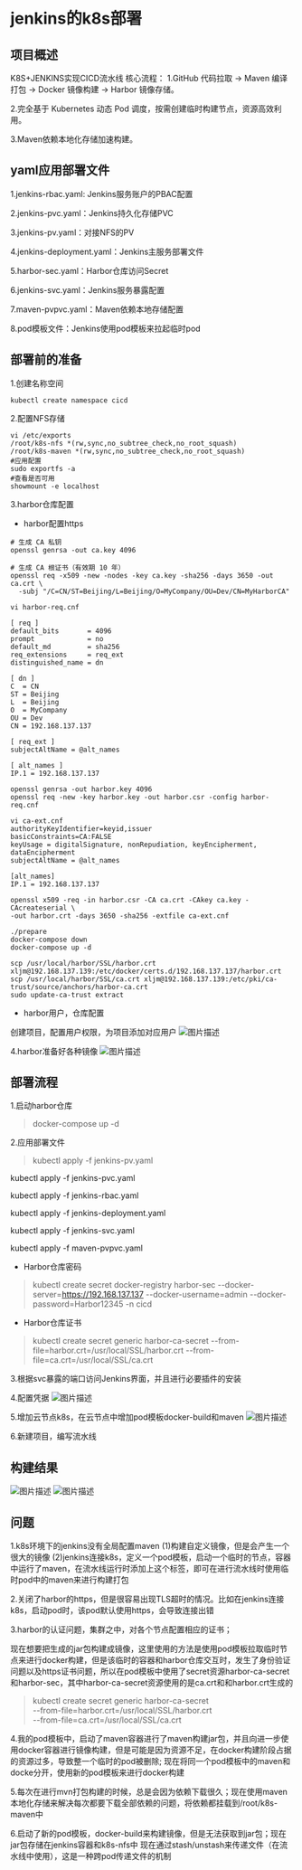 # jenkins的k8s部署

## 项目概述

K8S+JENKINS实现CICD流水线
核心流程：
1.GitHub 代码拉取 → Maven 编译打包 → Docker 镜像构建 → Harbor 镜像存储。

2.完全基于 Kubernetes 动态 Pod 调度，按需创建临时构建节点，资源高效利用。

3.Maven依赖本地化存储加速构建。

## yaml应用部署文件

1.jenkins-rbac.yaml: Jenkins服务账户的PBAC配置

2.jenkins-pvc.yaml：Jenkins持久化存储PVC

3.jenkins-pv.yaml：对接NFS的PV

4.jenkins-deployment.yaml：Jenkins主服务部署文件

5.harbor-sec.yaml：Harbor仓库访问Secret

6.jenkins-svc.yaml：Jenkins服务暴露配置

7.maven-pvpvc.yaml：Maven依赖本地存储配置

8.pod模板文件：Jenkins使用pod模板来拉起临时pod

## 部署前的准备

1.创建名称空间

```shell
kubectl create namespace cicd
```

2.配置NFS存储

```shell
vi /etc/exports
/root/k8s-nfs *(rw,sync,no_subtree_check,no_root_squash)
/root/k8s-maven *(rw,sync,no_subtree_check,no_root_squash)
#应用配置
sudo exportfs -a
#查看是否可用
showmount -e localhost
```

3.harbor仓库配置

- harbor配置https

```shell
# 生成 CA 私钥
openssl genrsa -out ca.key 4096

# 生成 CA 根证书（有效期 10 年）
openssl req -x509 -new -nodes -key ca.key -sha256 -days 3650 -out ca.crt \
  -subj "/C=CN/ST=Beijing/L=Beijing/O=MyCompany/OU=Dev/CN=MyHarborCA"

vi harbor-req.cnf

[ req ]
default_bits       = 4096
prompt             = no
default_md         = sha256
req_extensions     = req_ext
distinguished_name = dn

[ dn ]
C  = CN
ST = Beijing
L  = Beijing
O  = MyCompany
OU = Dev
CN = 192.168.137.137

[ req_ext ]
subjectAltName = @alt_names

[ alt_names ]
IP.1 = 192.168.137.137

openssl genrsa -out harbor.key 4096
openssl req -new -key harbor.key -out harbor.csr -config harbor-req.cnf

vi ca-ext.cnf
authorityKeyIdentifier=keyid,issuer
basicConstraints=CA:FALSE
keyUsage = digitalSignature, nonRepudiation, keyEncipherment, dataEncipherment
subjectAltName = @alt_names

[alt_names]
IP.1 = 192.168.137.137

openssl x509 -req -in harbor.csr -CA ca.crt -CAkey ca.key -CAcreateserial \
-out harbor.crt -days 3650 -sha256 -extfile ca-ext.cnf

./prepare
docker-compose down
docker-compose up -d

scp /usr/local/harbor/SSL/harbor.crt xljm@192.168.137.139:/etc/docker/certs.d/192.168.137.137/harbor.crt
scp /usr/local/harbor/SSL/ca.crt xljm@192.168.137.139:/etc/pki/ca-trust/source/anchors/harbor-ca.crt
sudo update-ca-trust extract

```

- harbor用户，仓库配置

创建项目，配置用户权限，为项目添加对应用户
![图片描述](https://github.com/xljmzhc/k8s-jenkins/blob/master/images/image.png)

4.harbor准备好各种镜像
![图片描述](https://github.com/xljmzhc/k8s-jenkins/blob/master/images/image-5.png)

## 部署流程

1.启动harbor仓库
>docker-compose up -d

2.应用部署文件
>kubectl apply -f jenkins-pv.yaml

kubectl apply -f jenkins-pvc.yaml

kubectl apply -f jenkins-rbac.yaml

kubectl apply -f jenkins-deployment.yaml

kubectl apply -f jenkins-svc.yaml

kubectl apply -f maven-pvpvc.yaml

- Harbor仓库密码

>kubectl create secret docker-registry harbor-sec   --docker-server=https://192.168.137.137   --docker-username=admin   --docker-password=Harbor12345   -n cicd

- Harbor仓库证书

>kubectl create secret generic harbor-ca-secret --from-file=harbor.crt=/usr/local/SSL/harbor.crt --from-file=ca.crt=/usr/local/SSL/ca.crt

3.根据svc暴露的端口访问Jenkins界面，并且进行必要插件的安装

4.配置凭据
![图片描述](https://github.com/xljmzhc/k8s-jenkins/blob/master/images/image-1.png)

5.增加云节点k8s，在云节点中增加pod模板docker-build和maven
![图片描述](https://github.com/xljmzhc/k8s-jenkins/blob/master/images/image-2.png)

6.新建项目，编写流水线

## 构建结果

![图片描述](https://github.com/xljmzhc/k8s-jenkins/blob/master/images/image-3.png)
![图片描述](https://github.com/xljmzhc/k8s-jenkins/blob/master/images/image-4.png)

## 问题

1.k8s环境下的jenkins没有全局配置maven
(1)构建自定义镜像，但是会产生一个很大的镜像
(2)jenkins连接k8s，定义一个pod模板，启动一个临时的节点，容器中运行了maven，在流水线运行时添加上这个标签，即可在进行流水线时使用临时pod中的maven来进行构建打包

2.关闭了harbor的https，但是很容易出现TLS超时的情况。比如在jenkins连接k8s，启动pod时，该pod默认使用https，会导致连接出错

3.harbor的认证问题，集群之中，对各个节点配置相应的证书；

现在想要把生成的jar包构建成镜像，这里使用的方法是使用pod模板拉取临时节点来进行docker构建，但是该临时的容器和harbor仓库交互时，发生了身份验证问题以及https证书问题，所以在pod模板中使用了secret资源harbor-ca-secret和harbor-sec，其中harbor-ca-secret资源使用的是ca.crt和和harbor.crt生成的
>kubectl create secret generic harbor-ca-secret \
  --from-file=harbor.crt=/usr/local/SSL/harbor.crt \
  --from-file=ca.crt=/usr/local/SSL/ca.crt

4.我的pod模板中，启动了maven容器进行了maven构建jar包，并且向进一步使用docker容器进行镜像构建，但是可能是因为资源不足，在docker构建阶段占据的资源过多，导致整一个临时的pod被删除;
现在将同一个pod模板中的maven和docke分开，使用新的pod模板来进行docker构建

5.每次在进行mvn打包构建的时候，总是会因为依赖下载很久；现在使用maven本地化存储来解决每次都要下载全部依赖的问题，将依赖都挂载到/root/k8s-maven中

6.启动了新的pod模板，docker-build来构建镜像，但是无法获取到jar包；现在jar包存储在jenkins容器和k8s-nfs中
现在通过stash/unstash来传递文件（在流水线中使用），这是一种跨pod传递文件的机制
